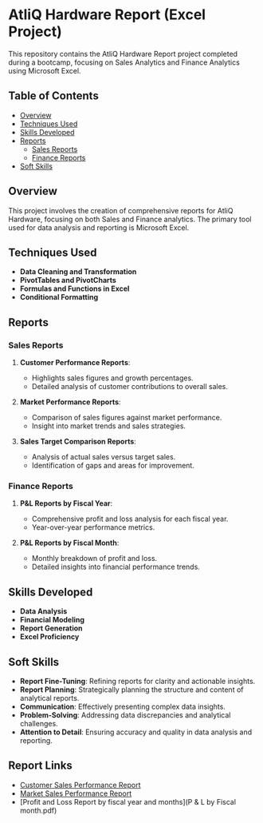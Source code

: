 # AtliQ Hardware Report (Excel Project)

This repository contains the AtliQ Hardware Report project completed during a bootcamp, focusing on Sales Analytics and Finance Analytics using Microsoft Excel.

## Table of Contents
- [Overview](#overview)
- [Techniques Used](#techniques-used)
- [Skills Developed](#skills-developed)
- [Reports](#reports)
  - [Sales Reports](#sales-reports)
  - [Finance Reports](#finance-reports)
- [Soft Skills](#soft-skills)

## Overview
This project involves the creation of comprehensive reports for AtliQ Hardware, focusing on both Sales and Finance analytics. The primary tool used for data analysis and reporting is Microsoft Excel.

## Techniques Used
- **Data Cleaning and Transformation**
- **PivotTables and PivotCharts**
- **Formulas and Functions in Excel**
- **Conditional Formatting**

## Reports

### Sales Reports
1. **Customer Performance Reports**:
    - Highlights sales figures and growth percentages.
    - Detailed analysis of customer contributions to overall sales.

2. **Market Performance Reports**:
    - Comparison of sales figures against market performance.
    - Insight into market trends and sales strategies.

3. **Sales Target Comparison Reports**:
    - Analysis of actual sales versus target sales.
    - Identification of gaps and areas for improvement.

### Finance Reports
1. **P&L Reports by Fiscal Year**:
    - Comprehensive profit and loss analysis for each fiscal year.
    - Year-over-year performance metrics.

2. **P&L Reports by Fiscal Month**:
    - Monthly breakdown of profit and loss.
    - Detailed insights into financial performance trends.
  
## Skills Developed
- **Data Analysis**
- **Financial Modeling**
- **Report Generation**
- **Excel Proficiency**



## Soft Skills
- **Report Fine-Tuning**: Refining reports for clarity and actionable insights.
- **Report Planning**: Strategically planning the structure and content of analytical reports.
- **Communication**: Effectively presenting complex data insights.
- **Problem-Solving**: Addressing data discrepancies and analytical challenges.
- **Attention to Detail**: Ensuring accuracy and quality in data analysis and reporting.

## Report Links
- [Customer Sales Performance Report](CustmerSalesPerformanceReport.pdf)
- [Market Sales Performance Report](MarketSalesPerformanceReport.pdf)
- [Profit and Loss Report by fiscal year and months](P & L by Fiscal month.pdf)





